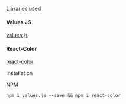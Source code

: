 Libraries used



#### Values JS

[values.js](https://github.com/noeldelgado/values.js)

#### React-Color

[react-color](https://www.npmjs.com/package/react-color)


Installation

NPM
```
npm i values.js --save && npm i react-color
```
